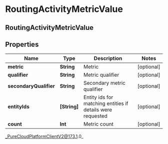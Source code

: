 # RoutingActivityMetricValue

## RoutingActivityMetricValue

## Properties

|Name | Type | Description | Notes|
|------------ | ------------- | ------------- | -------------|
| **metric** | **String** | Metric | [optional] |
| **qualifier** | **String** | Metric qualifier | [optional] |
| **secondaryQualifier** | **String** | Secondary metric qualifier | [optional] |
| **entityIds** | **[String]** | Entity ids for matching entities if details were requested | [optional] |
| **count** | **Int** | Metric count | [optional] |



_PureCloudPlatformClientV2@173.1.0_

